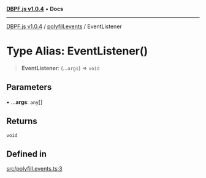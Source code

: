 [**DBPF.js v1.0.4**](../../README.md) • **Docs**

***

[DBPF.js v1.0.4](../../README.md) / [polyfill.events](../README.md) / EventListener

# Type Alias: EventListener()

> **EventListener**: (...`args`) => `void`

## Parameters

• ...**args**: `any`[]

## Returns

`void`

## Defined in

[src/polyfill.events.ts:3](https://github.com/anonhostpi/DBPF.js/blob/96bf3262c3e4b9863c3bc71ebc15b70d5c50d6d9/src/polyfill.events.ts#L3)
